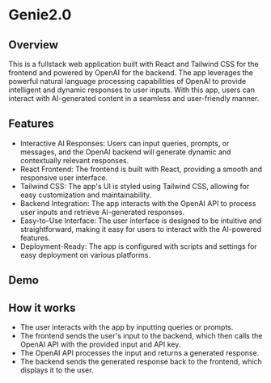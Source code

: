 # Genie2.0
## Overview 
This is a fullstack web application built with React and Tailwind CSS for the frontend and powered by OpenAI for the backend. The app leverages the powerful natural language processing capabilities of OpenAI to provide intelligent and dynamic responses to user inputs. With this app, users can interact with AI-generated content in a seamless and user-friendly manner.

## Features
- Interactive AI Responses: Users can input queries, prompts, or messages, and the OpenAI backend will generate dynamic and contextually relevant responses.
- React Frontend: The frontend is built with React, providing a smooth and responsive user interface.
- Tailwind CSS: The app's UI is styled using Tailwind CSS, allowing for easy customization and maintainability.
- Backend Integration: The app interacts with the OpenAI API to process user inputs and retrieve AI-generated responses.
- Easy-to-Use Interface: The user interface is designed to be intuitive and straightforward, making it easy for users to interact with the AI-powered features.
- Deployment-Ready: The app is configured with scripts and settings for easy deployment on various platforms.

## Demo

## How it works
- The user interacts with the app by inputting queries or prompts.
- The frontend sends the user's input to the backend, which then calls the OpenAI API with the provided input and API key.
- The OpenAI API processes the input and returns a generated response.
- The backend sends the generated response back to the frontend, which displays it to the user.

